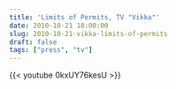 ```yaml
---
title: 'Limits of Permits, TV "Vikka"'
date: 2010-10-21 18:00:00
slug: 2010-10-21-vikka-limits-of-permits
draft: false
tags: ["press", "tv"]
---
```


{{< youtube 0kxUY76kesU >}}